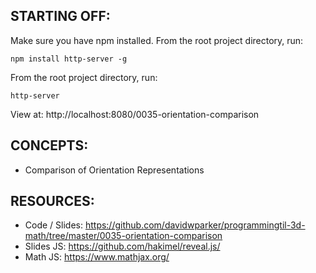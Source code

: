 ## STARTING OFF:

Make sure you have npm installed.
From the root project directory, run:
```
npm install http-server -g
```

From the root project directory, run:
```
http-server
```

View at: http://localhost:8080/0035-orientation-comparison

## CONCEPTS:

* Comparison of Orientation Representations

## RESOURCES:

* Code / Slides: https://github.com/davidwparker/programmingtil-3d-math/tree/master/0035-orientation-comparison
* Slides JS: https://github.com/hakimel/reveal.js/
* Math JS: https://www.mathjax.org/
